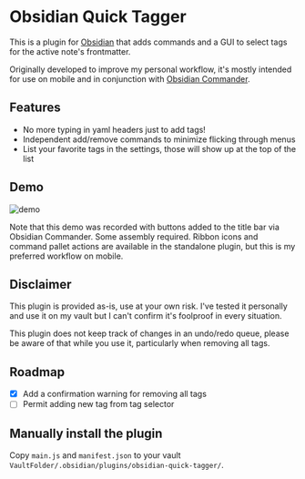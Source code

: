 # Obsidian Quick Tagger

This is a plugin for [Obsidian](https://obsidian.md) that adds commands and a GUI to select tags for the active note's frontmatter.

Originally developed to improve my personal workflow, it's mostly intended for use on mobile and in conjunction with [Obsidian Commander](https://github.com/phibr0/obsidian-commander). 

## Features
- No more typing in yaml headers just to add tags!
- Independent add/remove commands to minimize flicking through menus
- List your favorite tags in the settings, those will show up at the top of the list

## Demo
![demo](images/quick_tagger_demo.gif)

Note that this demo was recorded with buttons added to the title bar via Obsidian Commander. Some assembly required. Ribbon icons and command pallet actions are available in the standalone plugin, but this is my preferred workflow on mobile.

## Disclaimer
This plugin is provided as-is, use at your own risk. I've tested it personally and use it on my vault but I can't confirm it's foolproof in every situation.

This plugin does not keep track of changes in an undo/redo queue, please be aware of that while you use it, particularly when removing all tags.

## Roadmap
- [x] Add a confirmation warning for removing all tags
- [ ] Permit adding new tag from tag selector

## Manually install the plugin

Copy `main.js` and `manifest.json` to your vault `VaultFolder/.obsidian/plugins/obsidian-quick-tagger/`.